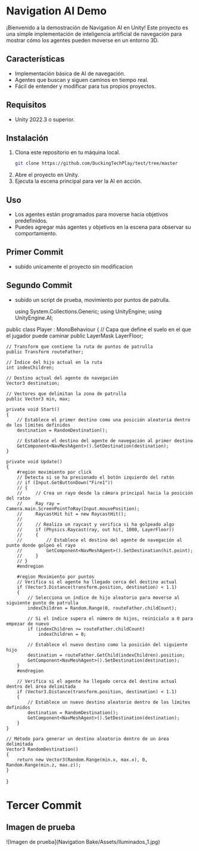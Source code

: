 # Navigation AI Demo

¡Bienvenido a la demostración de Navigation AI en Unity! Este proyecto es una simple implementación de inteligencia artificial de navegación para mostrar cómo los agentes pueden moverse en un entorno 3D.

## Características
- Implementación básica de AI de navegación.
- Agentes que buscan y siguen caminos en tiempo real.
- Fácil de entender y modificar para tus propios proyectos.

## Requisitos
- Unity 2022.3 o superior.

## Instalación
1. Clona este repositorio en tu máquina local.
    ```sh
    git clone https://github.com/DuckingTechPlay/test/tree/master
    ```
2. Abre el proyecto en Unity.
3. Ejecuta la escena principal para ver la AI en acción.

## Uso
- Los agentes están programados para moverse hacia objetivos predefinidos.
- Puedes agregar más agentes y objetivos en la escena para observar su comportamiento.

## Primer Commit
- subido unicamente el proyecto sin modificacion

## Segundo Commit
- subido un script de prueba, movimiento por puntos de patrulla.
  
  using System.Collections.Generic;
using UnityEngine;
using UnityEngine.AI;

public class Player : MonoBehaviour
{
    // Capa que define el suelo en el que el jugador puede caminar
    public LayerMask LayerFloor;

    // Transform que contiene la ruta de puntos de patrulla
    public Transform routeFather;

    // Índice del hijo actual en la ruta
    int indexChildren;

    // Destino actual del agente de navegación
    Vector3 destination;

    // Vectores que delimitan la zona de patrulla
    public Vector3 min, max;

    private void Start()
    {
        // Establece el primer destino como una posición aleatoria dentro de los límites definidos
        destination = RandomDestination();

        // Establece el destino del agente de navegación al primer destino
        GetComponent<NavMeshAgent>().SetDestination(destination);
    }

    private void Update()
    {
        #region movimiento por click
        // Detecta si se ha presionado el botón izquierdo del ratón
        // if (Input.GetButtonDown("Fire1"))
        // {
        //     // Crea un rayo desde la cámara principal hacia la posición del ratón
        //     Ray ray = Camera.main.ScreenPointToRay(Input.mousePosition);
        //     RaycastHit hit = new RaycastHit();
        //
        //     // Realiza un raycast y verifica si ha golpeado algo
        //     if (Physics.Raycast(ray, out hit, 1000, LayerFloor))
        //     {
        //         // Establece el destino del agente de navegación al punto donde golpeó el rayo
        //         GetComponent<NavMeshAgent>().SetDestination(hit.point);
        //     }
        // }
        #endregion

        #region Movimiento por puntos
        // Verifica si el agente ha llegado cerca del destino actual
        if (Vector3.Distance(transform.position, destination) < 1.1)
        {
            // Selecciona un índice de hijo aleatorio para moverse al siguiente punto de patrulla
            indexChildren = Random.Range(0, routeFather.childCount);

            // Si el índice supera el número de hijos, reinícialo a 0 para empezar de nuevo
            if (indexChildren >= routeFather.childCount)
                indexChildren = 0;

            // Establece el nuevo destino como la posición del siguiente hijo
            destination = routeFather.GetChild(indexChildren).position;
            GetComponent<NavMeshAgent>().SetDestination(destination);
        }
        #endregion

        // Verifica si el agente ha llegado cerca del destino actual dentro del área delimitada
        if (Vector3.Distance(transform.position, destination) < 1.1)
        {
            // Establece un nuevo destino aleatorio dentro de los límites definidos
            destination = RandomDestination();
            GetComponent<NavMeshAgent>().SetDestination(destination);
        }
    }

    // Método para generar un destino aleatorio dentro de un área delimitada
    Vector3 RandomDestination()
    {
        return new Vector3(Random.Range(min.x, max.x), 0, Random.Range(min.z, max.z));
    }
}

# Tercer Commit

## Imagen de prueba

![Imagen de prueba](Navigation Bake/Assets/Iluminados_1.jpg)


